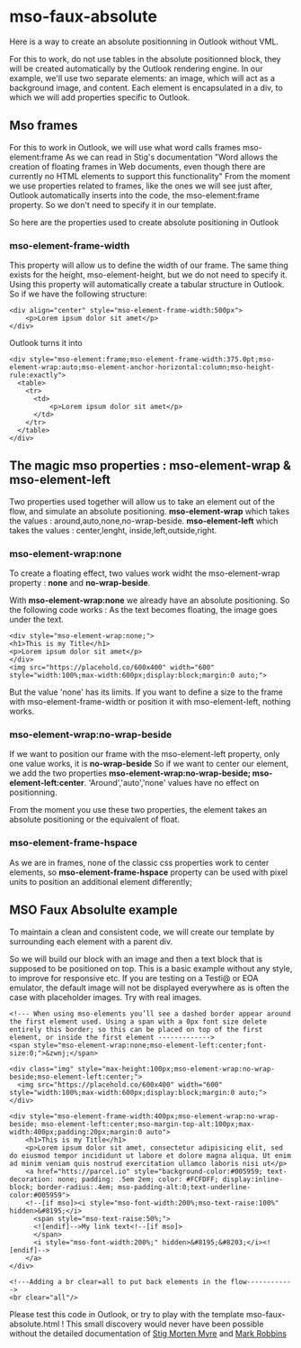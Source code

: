 # mso-faux-absolute

Here is a way to create an absolute positionning in Outlook without VML.

For this to work, do not use tables in the absolute positionned block, they will be created automatically by the Outlook rendering engine. In our example, we'll use two separate elements: an image, which will act as a background image, and content. Each element is encapsulated in a div, to which we will add properties specific to Outlook.

## Mso frames

For this to work in Outlook, we will use what word calls frames
mso-element:frame
As we can read in Stig's documentation
"Word allows the creation of floating frames in Web documents, even though there are currently no HTML elements to support this functionality"
From the moment we use properties related to frames, like the ones we will see just after, Outlook automatically inserts into the code, the mso-element:frame property. So we don't need to specify it in our template.

So here are the properties used to create absolute positioning in Outlook

### mso-element-frame-width 
This property will allow us to define the width of our frame. The same thing exists for the height, mso-element-height, but we do not need to specify it.
Using this property will automatically create a tabular structure in Outlook. So if we have the following structure:

```
<div align="center" style="mso-element-frame-width:500px">
	<p>Lorem ipsum dolor sit amet</p>
</div>
```

Outlook turns it into

```
<div style="mso-element:frame;mso-element-frame-width:375.0pt;mso-element-wrap:auto;mso-element-anchor-horizontal:column;mso-height-rule:exactly">
  <table>
    <tr>
      <td>
	      <p>Lorem ipsum dolor sit amet</p>
      </td>
    </tr>
  </table>
</div>
```

## The magic mso properties : mso-element-wrap & mso-element-left

Two properties used together will allow us to take an element out of the flow, and simulate an absolute positioning.
**mso-element-wrap** which takes the values :  around,auto,none,no-wrap-beside.
**mso-element-left** which takes the values : center,lenght, inside,left,outside,right.

### mso-element-wrap:none
To create a floating effect, two values work widht the mso-element-wrap property : **none** and **no-wrap-beside**.

With **mso-element-wrap:none** we already have an absolute positioning. So the following code works : As the text becomes floating, the image goes under the text.

```
<div style="mso-element-wrap:none;">
<h1>This is my Title</h1>
<p>Lorem ipsum dolor sit amet</p>
</div>
<img src="https://placehold.co/600x400" width="600" style="width:100%;max-width:600px;display:block;margin:0 auto;">
```

But the value 'none' has its limits. If you want to define a size to the frame with mso-element-frame-width or position it with mso-element-left, nothing works.

### mso-element-wrap:no-wrap-beside

If we want to position our frame with the mso-element-left property, only one value works, it is **no-wrap-beside**
So if we want to center our element, we add the two properties **mso-element-wrap:no-wrap-beside; mso-element-left:center**.
'Around','auto','none' values have no effect on positionning.

From the moment you use these two properties, the element takes an absolute positioning or the equivalent of float.

### mso-element-frame-hspace 

As we are in frames, none of the classic css properties work to center elements, so **mso-element-frame-hspace**  property can be used with pixel units to position an additional element differently;

## MSO Faux Absolulte example

To maintain a clean and consistent code, we will create our template by surrounding each element with a parent div.

So we will build our block with an image and then a text block that is supposed to be positioned on top. This is a basic example without any style, to improve for responsive etc. If you are testing on a Testi@ or EOA emulator, the default image will not be displayed everywhere as is often the case with placeholder images. Try with real images.

```
<!--- When using mso-elements you’ll see a dashed border appear around the first element used. Using a span with a 0px font size delete entirely this border; so this can be placed on top of the first element, or inside the first element -------------> 
<span style="mso-element-wrap:none;mso-element-left:center;font-size:0;">&zwnj;</span>

<div class="img" style="max-height:100px;mso-element-wrap:no-wrap-beside;mso-element-left:center;">
  <img src="https://placehold.co/600x400" width="600" style="width:100%;max-width:600px;display:block;margin:0 auto;">
</div>

<div style="mso-element-frame-width:400px;mso-element-wrap:no-wrap-beside; mso-element-left:center;mso-margin-top-alt:100px;max-width:400px;padding:20px;margin:0 auto">
    <h1>This is my Title</h1>
    <p>Lorem ipsum dolor sit amet, consectetur adipisicing elit, sed do eiusmod tempor incididunt ut labore et dolore magna aliqua. Ut enim ad minim veniam quis nostrud exercitation ullamco laboris nisi ut</p>
    <a href="htts://parcel.io" style="background-color:#005959; text-decoration: none; padding: .5em 2em; color: #FCFDFF; display:inline-block; border-radius:.4em; mso-padding-alt:0;text-underline-color:#005959">
    <!--[if mso]><i style="mso-font-width:200%;mso-text-raise:100%" hidden>&#8195;</i>
      <span style="mso-text-raise:50%;">
      <![endif]-->My link text<!--[if mso]>
      </span>
      <i style="mso-font-width:200%;" hidden>&#8195;&#8203;</i><![endif]-->
    </a>
</div>

<!---Adding a br clear=all to put back elements in the flow------------> 
<br clear="all"/>
```


Please test this code in Outlook, or try to play with the template mso-faux-absolute.html !
This small discovery would never have been possible without the detailed documentation of [Stig Morten Myre](https://stigmortenmyre.no/mso/html/concepts/ofconstyletable.htm) and [Mark Robbins](https://www.goodemailcode.com/email-enhancements/mso-styles)

